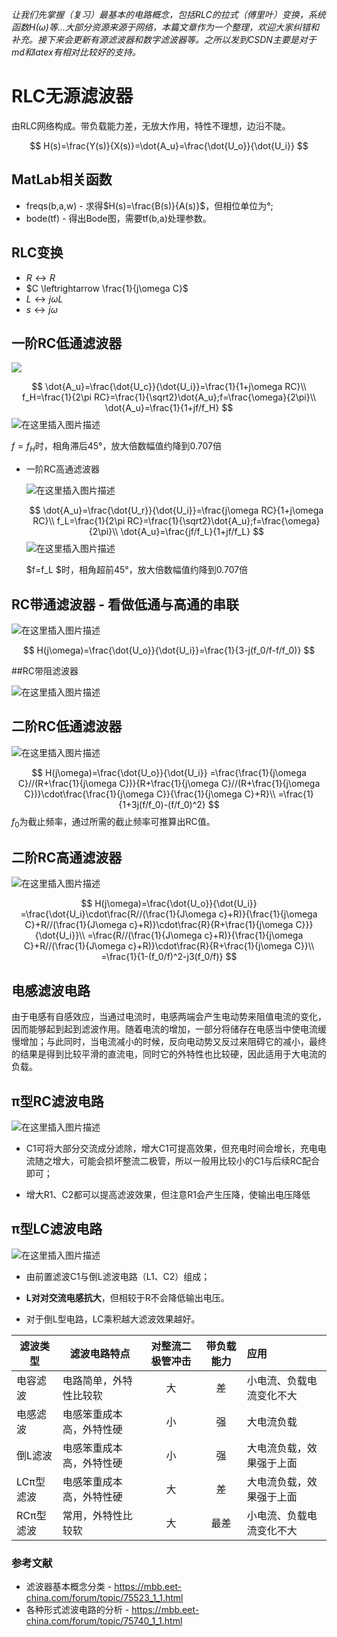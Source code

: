﻿*让我们先掌握（复习）最基本的电路概念，包括RLC的拉式（傅里叶）变换，系统函数$H(\omega)$等...大部分资源来源于网络，本篇文章作为一个整理，欢迎大家纠错和补充。接下来会更新有源滤波器和数字滤波器等。之所以发到CSDN主要是对于md和latex有相对比较好的支持。*
# RLC无源滤波器

由RLC网络构成。带负载能力差，无放大作用，特性不理想，边沿不陡。

$$
H(s)=\frac{Y(s)}{X(s)}=\dot{A_u}=\frac{\dot{U_o}}{\dot{U_i}}
$$
## MatLab相关函数

+ freqs(b,a,w) - 求得$H(s)=\frac{B(s)}{A(s)}$，但相位单位为°;
+ bode(tf) - 得出Bode图，需要tf(b,a)处理参数。

## RLC变换

+ $R \leftrightarrow R$
+ $C \leftrightarrow \frac{1}{j\omega C}$
+ $L \leftrightarrow j\omega L$
+ $s \leftrightarrow j\omega$

## 一阶RC低通滤波器
  
  ![](https://img-blog.csdnimg.cn/20200412110131638.png#pic_center)

  $$
  \dot{A_u}=\frac{\dot{U_c}}{\dot{U_i}}=\frac{1}{1+j\omega RC}\\
f_H=\frac{1}{2\pi RC}=\frac{1}{\sqrt2}\dot{A_u};f=\frac{\omega}{2\pi}\\
  \dot{A_u}=\frac{1}{1+jf/f_H}
  $$
  ![在这里插入图片描述](https://img-blog.csdnimg.cn/20200412110211367.png?x-oss-process=image/watermark,type_ZmFuZ3poZW5naGVpdGk,shadow_10,text_aHR0cHM6Ly9ibG9nLmNzZG4ubmV0L1dhbmdsZV8w,size_16,color_FFFFFF,t_70#pic_center)
  
  $f=f_H$时，相角滞后45°，放大倍数幅值约降到0.707倍
  
+ 一阶RC高通滤波器

  ![在这里插入图片描述](https://img-blog.csdnimg.cn/20200412110225941.png#pic_center)
  
  $$
  \dot{A_u}=\frac{\dot{U_r}}{\dot{U_i}}=\frac{j\omega RC}{1+j\omega RC}\\
  f_L=\frac{1}{2\pi RC}=\frac{1}{\sqrt2}\dot{A_u};f=\frac{\omega}{2\pi}\\
  \dot{A_u}=\frac{jf/f_L}{1+jf/f_L}
  $$
  ![在这里插入图片描述](https://img-blog.csdnimg.cn/20200412110237447.png?x-oss-process=image/watermark,type_ZmFuZ3poZW5naGVpdGk,shadow_10,text_aHR0cHM6Ly9ibG9nLmNzZG4ubmV0L1dhbmdsZV8w,size_16,color_FFFFFF,t_70#pic_center)
  
  $f=f_L $时，相角超前45°，放大倍数幅值约降到0.707倍
  
## RC带通滤波器 - 看做低通与高通的串联

  ![在这里插入图片描述](https://img-blog.csdnimg.cn/20200412110251817.png#pic_center)
  
  $$
  H(j\omega)=\frac{\dot{U_o}}{\dot{U_i}}=\frac{1}{3-j(f_0/f-f/f_0)}
  $$

##RC带阻滤波器

 ![在这里插入图片描述](https://img-blog.csdnimg.cn/20200412110302139.png#pic_center)

## 二阶RC低通滤波器

  ![在这里插入图片描述](https://img-blog.csdnimg.cn/20200412110333902.png#pic_center)
  
  $$
  H(j\omega)=\frac{\dot{U_o}}{\dot{U_i}}
  =\frac{\frac{1}{j\omega C}//(R+\frac{1}{j\omega C})}{R+\frac{1}{j\omega C}//(R+\frac{1}{j\omega C})}\cdot\frac{\frac{1}{j\omega C}}{\frac{1}{j\omega C}+R}\\
  =\frac{1}{1+3j(f/f_0)-(f/f_0)^2}
  $$
  $f_0$为截止频率，通过所需的截止频率可推算出RC值。

## 二阶RC高通滤波器

 ![在这里插入图片描述](https://img-blog.csdnimg.cn/20200412110426567.png#pic_center)
  
  $$
  H(j\omega)=\frac{\dot{U_o}}{\dot{U_i}}
  =\frac{\dot{U_i}\cdot\frac{R//(\frac{1}{J\omega c}+R)}{\frac{1}{j\omega C}+R//(\frac{1}{J\omega c}+R)}\cdot\frac{R}{R+\frac{1}{j\omega C}}}{\dot{U_i}}\\
  =\frac{R//(\frac{1}{J\omega c}+R)}{\frac{1}{j\omega C}+R//(\frac{1}{J\omega c}+R)}\cdot\frac{R}{R+\frac{1}{j\omega C}}\\
  =\frac{1}{1-(f_0/f)^2-j3(f_0/f)}
  $$

## 电感滤波电路

  由于电感有自感效应，当通过电流时，电感两端会产生电动势来阻值电流的变化，因而能够起到起到滤波作用。随着电流的增加，一部分将储存在电感当中使电流缓慢增加；与此同时，当电流减小的时候，反向电动势又反过来阻碍它的减小，最终的结果是得到比较平滑的直流电，同时它的外特性也比较硬，因此适用于大电流的负载。

## π型RC滤波电路

  ![在这里插入图片描述](https://img-blog.csdnimg.cn/20200412110408586.png?x-oss-process=image/watermark,type_ZmFuZ3poZW5naGVpdGk,shadow_10,text_aHR0cHM6Ly9ibG9nLmNzZG4ubmV0L1dhbmdsZV8w,size_16,color_FFFFFF,t_70#pic_center)

  + C1可将大部分交流成分滤除，增大C1可提高效果，但充电时间会增长，充电电流随之增大，可能会损坏整流二极管，所以一般用比较小的C1与后续RC配合即可；

  + 增大R1、C2都可以提高滤波效果，但注意R1会产生压降，使输出电压降低

## π型LC滤波电路

  ![在这里插入图片描述](https://img-blog.csdnimg.cn/20200412110357561.png?x-oss-process=image/watermark,type_ZmFuZ3poZW5naGVpdGk,shadow_10,text_aHR0cHM6Ly9ibG9nLmNzZG4ubmV0L1dhbmdsZV8w,size_16,color_FFFFFF,t_70#pic_center)

  + 由前置滤波C1与倒L滤波电路（L1、C2）组成；

  + **L对对交流电感抗大**，但相较于R不会降低输出电压。
  + 对于倒L型电路，LC乘积越大滤波效果越好。

| 滤波类型  | 滤波电路特点             | 对整流二极管冲击 | 带负载能力 | 应用                     |
| --------- | ------------------------ | :--------------: | :--------: | :----------------------- |
| 电容滤波  | 电路简单，外特性比较软   |        大        |     差     | 小电流、负载电流变化不大 |
| 电感滤波  | 电感笨重成本高，外特性硬 |        小        |     强     | 大电流负载               |
| 倒L滤波   | 电感笨重成本高，外特性硬 |        小        |     强     | 大电流负载，效果强于上面 |
| LCπ型滤波 | 电感笨重成本高，外特性硬 |        大        |     差     | 大电流负载，效果强于上面 |
| RCπ型滤波 | 常用，外特性比较软       |        大        |    最差    | 小电流、负载电流变化不大 |

### 参考文献

+ 滤波器基本概念分类 - https://mbb.eet-china.com/forum/topic/75523_1_1.html
+ 各种形式滤波电路的分析 - https://mbb.eet-china.com/forum/topic/75740_1_1.html

